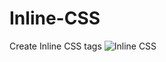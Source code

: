 # Inline-CSS
Create Inline CSS tags 
![Inline CSS ](https://user-images.githubusercontent.com/81771773/116223082-9dc06080-a768-11eb-93bc-417713849c30.png)
